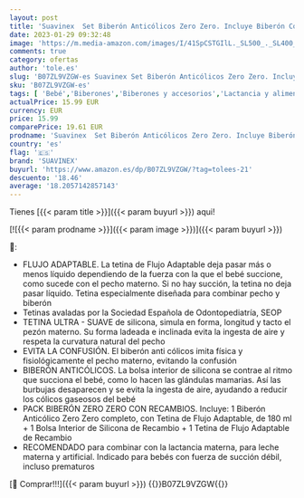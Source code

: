 ```yaml
---
layout: post
title: 'Suavinex  Set Biberón Anticólicos Zero Zero. Incluye Biberón Completo 180 ml con Tetina de Flujo Adaptable + Tetina y Bolsa Interior de Silicona de Recambio'
date: 2023-01-29 09:32:48
image: 'https://m.media-amazon.com/images/I/41SpCSTGIlL._SL500_._SL400_.jpg'
comments: true
category: ofertas
author: 'tole.es'
slug: 'B07ZL9VZGW-es Suavinex Set Biberón Anticólicos Zero Zero. Incluye...'
sku: 'B07ZL9VZGW-es'
tags: [ 'Bebé','Biberones','Biberones y accesorios','Lactancia y alimentación','biberón','suavinex','🇪🇸', ]
actualPrice: 15.99 EUR
currency: EUR
price: 15.99
comparePrice: 19.61 EUR
prodname: 'Suavinex  Set Biberón Anticólicos Zero Zero. Incluye Biberón Completo 180 ml con Tetina de Flujo Adaptable + Tetina y Bolsa Interior de Silicona de Recambio'
country: 'es'
flag: '🇪🇸'
brand: 'SUAVINEX'
buyurl: 'https://www.amazon.es/dp/B07ZL9VZGW/?tag=tolees-21'
descuento: '18.46'
average: '18.2057142857143'
---
```


Tienes [{{< param title >}}]({{< param buyurl >}}) aqui!

[![{{< param prodname >}}]({{< param image >}})]({{< param buyurl >}})

🔎:

- FLUJO ADAPTABLE. La tetina de Flujo Adaptable deja pasar más o menos líquido dependiendo de la fuerza con la que el bebé succione, como sucede con el pecho materno. Si no hay succión, la tetina no deja pasar líquido. Tetina especialmente diseñada para combinar pecho y biberón
- Tetinas avaladas por la Sociedad Española de Odontopediatría, SEOP
- TETINA ULTRA - SUAVE de silicona, simula en forma, longitud y tacto el pezón materno. Su forma ladeada e inclinada evita la ingesta de aire y respeta la curvatura natural del pecho
- EVITA LA CONFUSIÓN. El biberón anti cólicos imita física y fisiológicamente el pecho materno, evitando la confusión
- BIBERÓN ANTICÓLICOS. La bolsa interior de silicona se contrae al ritmo que succiona el bebé, como lo hacen las glándulas mamarias. Así las burbujas desaparecen y se evita la ingesta de aire, ayudando a reducir los cólicos gaseosos del bebé
- PACK BIBERÓN ZERO ZERO CON RECAMBIOS. Incluye: 1 Biberón Anticólico Zero Zero completo, con Tetina de Flujo Adaptable, de 180 ml + 1 Bolsa Interior de Silicona de Recambio + 1 Tetina de Flujo Adaptable de Recambio
- RECOMENDADO para combinar con la lactancia materna, para leche materna y artificial. Indicado para bebés con fuerza de succión débil, incluso prematuros

[🛒 Comprar!!!]({{< param buyurl >}})
{{<world>}}B07ZL9VZGW{{</world>}}
